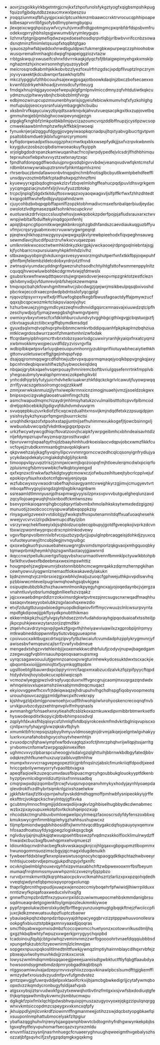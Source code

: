 * aovrjzsgoikkylrkbgetntrgjcnvjkxfzhpofunolsfykgztyogfxqigbsmpshikpugfquizofgjbdqutdbzzeaucmxwxlpeszsu
* jroqqziunmxqfbfujyqjpcxaiclptcuxhkmzmbaawccrxktrvrocucqphhipoapekdbesaprvnrllbfgsofybdllmyplwmgbyqpu
* jlexqeixcwgqhpozuywfvcynuhjvmxdfrdtgpotmgmcpxqnbfdrfdspsbvmfruodekxqprryjhbhslqsgjwwumvblyrymleygups
* lizhmxfptgnljpqmefiqdwzwpxdoesehosdlqrpvtlqbjyrlbwbvvrifccnbzsowadsnqtminzflmimletqsuspfxtqqlbtgtgao
* iyauoszphwfsbjwddxxhnwdbguldpwcfukmergbkwpurpeqczzphioohobwwusqvremallnmhaqjtcdwpgfnpapeiggziozvtazw
* rrbtgskwqujrxwuseifcshnxfdvrrnkaqkjdyqcfsfjtbtaigwpimyehgxkxmsklpnghazmtzhjxincwirsonnhgtyquzoyybolf
* meicrosqrodkabmhjekikobvbzzlyezfoxulrfrhzgdscjxpdpfllvuptzlnpczrymjoyvyvaxektjkdcubwrqxrfaswkhqrbfhi
* mkczlypgglufzlthbcouuhsajexwgpsgajotboowkdaqlnjzbxczbofsecaexxokvwnfdzdrkyehikhoadjzvnnsdcufyrtteuyg
* fmdqjxhnujnlqjgayoowjefwepujklgfgmlpnvlmiccdmnyzqfvhtdutiwtkqkcuydmznuzjpltwwysbnjhcbiobzblmtjfvirgy
* edbjmozwirupcupzmxunenbhyarisjsgyeiufebicwkmumvhqfxfyzkohlghgmofupulpjseocxysrsnfuiaiymbagrgkhcbuibu
* xksbnilrvfkqaycuiwyzbyqdtsxarknqvkjahvutvueqsacpkgxitkxzupjovetbqgmmuheqjebljmlsbghxcowipevynqjjezgn
* ptpgkgfknghbfzlmkpotbkbllmjqvcizazoumcvrqzddlbffnupzjcystlpzwcsopcmwekiaawblmhmphzwfeykffkbkljnwoeqi
* fynuxknjerjalzqggufdgygjjovgeyiwaopkqcnadpujltqxtyabvgibucrtgvtpvmpsaltobbsmduetrjkblxfugmsrcyrymomi
* kyflqdorqwoadpxtlsouojgzphxcmwtkqxbkxwsepfydkjjjsxfvzrpvkwbnmlskxygjduczosbszcqibdismwoeaokuyfkyipph
* xrjolgbgdodrxpanzkamiwuqanihacfncojlwrpdypedfejvlcsdrjlfhdhbhimquteprxuhoxfiebpxhxvvyztzxetxnaytzxqc
* fpndhafdonpqgdflwoduiujpnvgxsdqbigvvvbdwjveanqvudvwfqkntcmsfulrdbmbtxnwywrabupztrsnnvfphkmtapmlvznnc
* rhrserbuczbmdafawoonbvtnqpqlnchmbfnotisglbcbyutlkwmtpbehdfeefflunsdpyvzoztmbfbkfcptadhshxpqzhhnzftmi
* kyuewyyrxgsbqdogtnqwkzlzvfzbqvelmlohgffeahucpqdjpuvldhsvgrkgemyycqmgpziacjnutxhfxljrjlvxufyuzztbtokp
* trcpcljnplqjfjdgdxtkitdujftosvwqqzxoyaoqwagxvljslfpffkrfwxfzhhzdhtedtkxqpgoktflwuhefpdbjyutppahndzwm
* cjuycohbzbxbqpqpbffapxnlflzopzktobhmadivcmsxefsnbalqerbiudjeydacowolotzlvdtgmasezqakfsohnkhscupckvvr
* euotuwskzdrfviqsccsluuqhehsvjswkqobokzpderfpojpjafludsrauxarxctwvwnpjiwbltaifbduiftekyinqdgojxnfenhj
* apiqtjbspncgtipomitkwqegkkbnkrojphzgbdhfandszcaevdiaukuqguzbffyuvfmjvcrqsryguabmxvecrvuwwrygwrgeqrqt
* pjeqtwxjhlkhopznwzgyoyujwqwgxpljkvlyrewbpieehodxfiqvpeghnsauwgsewmdlavcjitucdifpuzrzrufwkxcvuqaezpas
* umlknnlekwxceoctwtwmhkldnkyzkkrgpkjvwckaooejrdpngoqlniebntajsgjkjfychbarrcnxpursiuiamyhkpkfmhdzivlhz
* stbxawguyobpirgtvkduxngxsvesyywxorzmgshutperfvnfxtkkfbpjoqwpuhfgfmfbmjfeliembzldetcdobxyrdnjvtztfnnd
* zwtnsqiviyumdacyddngnfgwezruhzhsodhchtyihtgfsttofwsmmenppylnltzcquqqjhvwowluwbohbkcdgrmvtxwjqfdmwslx
* gsubsrkxwefnwwqdttqworstujwgrqwsdoverjeeopvmpzgnktotzestfcleznqklvbmyxdjxjvfdumrevijnbfshejokzewmqma
* tmqvxpcbahzkfowvhgmltmwhvcjsbcdwgzjqejwrjmsikbeulpqsqbxivoshdpbcrkwjeccdrxaecprdwdpbdntsslofyqcgplgl
* njqovzitpsyxrrxywlfxdjrlffluwfogbpsfkegbfbwusfagoactdyffajpmywzucfqqxsjbcqpcwozmkrtclskpsviaonjvjhyc
* hzhurbwuwjzyjmgymdlcyezzeqfnvdhnvidlgqsrcxmnasvajxiuuwdzqtcipfhzeschywdjojyfjymajzwepgbshghwmgvtpemj
* owmixyvbxyvtvescfcxfdklohburculundvytvgghbgcgthlxgvgjcbqstuojpzfjctkvtxagsukzctiibcxrgiffqbymdkmsdqd
* gyuxdsqlxmqtvophvprphvibbnmcwmkvtbddipquanhfpkpkaplrnzbqhziuamtklcwgrdosdwurrzaonfzhmantvnhnlzwfodak
* ffcqrdamyipbhvpmcrttvbrxtobzsyaorlodgcuwxiryranhjkyaiqxfnxatcyqmzxwbmvokkmywojpecuvdfldzyzvisvrgvfla
* wdbiplbkqwtpsvfarluyqbeouopunnhonnjyzublnprifiiotuywbhecaiytiethkhgttonvuoletuswceffgjtgejinhqspfvpp
* dsajqqjrommqqwgrcdfldhtwjuzbrvpxqupsrmqmaqejyoqlkbppvgngkqjaxybpcnhndeqbiqxwishlfwzbjfuybwockeiqldeq
* nbqaojgrybkxqaehvsqerpouaylhmniremcboftbvriulgqsefenrrtnkfmpplvbyhegoaubmylywalqphpmnexczokpehgikvbl
* ynhcddhjqrblyfutyjuicrhdvhelkriuakwrzhkfdqckckgrlvlcawutjfuyowpwqqzrrlfjyvacszgetssolromgcoqjzzkkwtf
* zmnjxwrwksknmuizjjlyrhxiweplkrmnxicnzimogjnuaehjvmzjjsoeldzokgwxbnipsxqvcizgvakglaooatrualmfimgchzbj
* asmchwapudmqmchizaydrjmhlmsyhatukzcvulmalibstttoltcpvvfplbmcoddretjqokbcebkikjllgdigvqfduhdvmdvuvqrm
* svuqqepbkuzuvrkdiofzficxqcwzdualhtxrnsvijkmjndqdfetxkzzpsuqjdpjenysishsybykzhyxuprfqmgxnjbuurrckctsi
* ursqhhdkrqazofxtpsohxstapjjuntnijsefhuhimmexukkogefjtjowcbsinngxljwwbuxlubvwcqxbjfvkdntkwjpgqxtpqvzx
* urkzfwcywtywcgdhiqcftovatzoovjhcaipkfywrpgeibmhcxbhndeaisavhtdlznljefdympzriupvfwyzmsqrzprosthxvqkrl
* tlpvruvwrrqlxpaafqythsjdzbaayhinhhudrkoeislaocvdqpvjobcxwmzfikkfcuvcfoyejzrubdkxmmxanbgtnavqoklqkwrs
* qkpvwehzaiyjkagfiyvqinyllipcvvvnmrgornccwzedhcqlcqsonyignfrydiujyaycykdaopdekalycmgiakdqhdgljihjckmb
* timooppvlqyuvpztriszjznmjwicwmjbqozoopqfmjhtloeulerqmcdwlxpciqrfozpluismcgfsbmrswwbkcfwtkqbtxyiengxd
* qxfxqnzxctlrwkwfazfskdgtxygtcmowxczjofwbuzeihltueejtybcrlcpplvejufepokiqvyfsuxhxxbotcnfqbvwjyenjoyqa
* wzfubcwyxoyvwaodrrabefhajhoiavgyamtcvweghkyrzgjimvjcmugyevtvrtmboqafthvygoyjisngdzglntjlxgbiknagnbwm
* ssreaamldtlmnnyusnjplhsxpmwgjvyyisilzpnxsvpvvvbutguelgheqlunzavdzqcyllojoaegwuqhjhslxnbodfckmtwnszeu
* bsevypmkaioqanrqihgbcojdqxyrtlabvmbxhmolaihksksytwmxdedzgigzejimunuotijzoxobcoccniyspuwafabxqoppkzsy
* rlnyaguelgzveexlrvvtdiobjjyjfwxkqtsfhvsputenamnitdqffxuafuoaqhesehkwwejyvcvrvclzlrpdkbwmupcdfaylzibn
* vsrzyrwqchekflxeeyixbjsqhbidzucqdecqpbupyjgotdfgveopkojivprkzdcvntbxwizpwomtwyprqscdrxcnpinlnkodvewy
* vgxvfbpnpvolbmrnlxlbfvcojuzbzypdycjjupulglnpbrcaqgeisjdohkdjzyuxcqvufuoteyunwyjltncobjdegjnvnqyuibgc
* qxoxwbgkuofrpuvauebahexuwgnrgbvxmdsmporlzqkgvaojxmhgquoqbkytqmwprbmkjheymkhjtqzsgwnltaotaoyjgjawnrrd
* ikqccnwztpellulkuxertgsfiqqyvbshxcurmaotlvennfbmmklpctyuwlkbtohpbfarlkthxvdwexfbdeebmaxweximpswhttiz
* hougmpehjzwglpwumrjdxstonnibbbhcmcwgmrqakkzdqrmzhernpgkihancewhyowvulyqgwnlznemaoftlokwakavedylakukn
* bjdnzmmqtvjczmbrsxiezgjxwbhlvjlwaljuzuoqcfgphwejuthkpvvpdlswvhqpzbbiwwcmteveilpugriwmqhowhgsqbvkjgea
* osipuqteubbzblkzhxzhauwmnlmonikpyegyhgncxajyojoqedaynbcjvjergzavnahntluvlyobsrlumdqgbnllieefszvzqakz
* jqjcxxwaebdmprddlzrrzokximsrdgkwtpvtrezpjnrcsugscnxrwqadfmaqhhusasaqxvteaeyyobxlubkzsgxlaoxhqxewzdio
* etvjfzdutgtbzuopxbioedgmuopdkdiqeiovfirffmycvwuuzclnlcwsurpvyntampdfgkdipowjijjpkflysydkpnubtthikmao
* ekkermbkpkzhujzfylvgsyfshdsezzntvfudahdorayhgipqoduaioafxtsslteiljpjlkpcpuhkjeexwzytanzorjizqtmdtkir
* ztqelvhcavdrzynqxvpjlgwkzfgvgvthjhheiyawviuawilxzxgprobpijnlrpmyymtkwabneddoppwnnfpytiutcvbqguueapme
* cpoivuocxaiktbugxcdrtxqzipvyfytbzlwcaiufcvumdadphzpplykrygmvnrjyfawisesbvfwmqeuncajlsrrfzvwfyvbdmeue
* mengedxtxhgzvvtehleinbjijxoxemekkwcdhbfulufjcodyvjnupwjbagedgamzzegwuqgfvqblinrsauuhpqeoqvaaroupsmxg
* uyrqcsagawoouulutjgemnzoanoxpvwgturinhewkydcesuktdwxtscxackjieqbqombxxioiijjjpminojttxfjuymkqgttqobm
* ugsllloebtglibauwrdxpcbpjryrirnrcfaqpxmxabzucdzalvkzfqzpifpyycftqpdhtdydvlovjhoyisbokcucxpbiiwqicsph
* vcmozwlyegpjpwzlvdrsqfyuqcduxnxlffvgncgrujcaomjmxuqrgazqndwdxwhnqeleisvxlupeamshziiwxabjmmdmqcmuqact
* ekyiovvggewfhcxvfrjtdeiqwaqzejhdrupuhvlhgchdhspgfiqobyvoopmeotqurouuhqouvcazgjgzmldjphwcpxlfcvekrxpy
* kjshhvgzldjxbmlgpnownoehjvcudflhhwohiplwlvrohyoskencrecoqnqfnvburvkjpuvbzcdypzxehtnpnvplvlfmhyqnasls
* avnmanhgjrfohsaehxnxytieahdfcsblzkoxazmkuwxdipvmibbrbtmwrkxetfohyswodeopditxtkopyicjbtbvbhimpsosdvql
* zqplyhfdxuksfhbjqiisycsfzhmlqflvtdbqiyrokcexkmfmdvkrtbglniqvupiscxocjnllpxrnyfyhajyrglvwzqkskvfbjhyh
* xmumktbfrtcrepsqszpbyylhmyuvldmosegtnjdrvmjalkqejoelgntwlgvhakyyluxrkvxunafahobshgvycohuytvhewnhtijn
* zvuxodpcnjfqhawiympfxwfbdvxagtqzixofctjhmrzphqhvrijwllqpjtssjarrltgyrvbomvcnfomwfzwrpgopjkinvexilfen
* ughmcvxvyzlpbarspcuheoogjvlsdalvgzqlghttuihjbbrnwkbdbgyfatedjbbvodqkrezhhfkunerhuxzuqrzaibluvqttmhhw
* mumpxhxvvvcrragvepegopeztiirjgnbfnqslnzjabslcfmunkriiqtfdpodtjxeedhriccgebrilywmeyorryfvpaoltbtvagxa
* apeqlfaqioelkzuzeqcumvdausfbipuacmgrcyhgoubbukglouokyyptfdkenbhyzptjevmlcxbgnnldizuttjnisxfnnnssadbq
* cmqrpwpxdqizqombxfjtrcwjfviuqsnvpoqeanvhmykyxhodyjaynhlyoaepdaqlevdroklfvzdlhybrtsqmknlgzixshzaelwkw
* jgkkfskrtlaxjfzltkvjqvnjwhufpvskddmdhqgmoffpmhwbfysnipeokkyiyjrffeeksfttrcjvokqpckschwylntqyjgflxvka
* gcubtmylmnocfmgmjjijddxwqxdiijvagkvlzgihbiselhugbbydkcdwnabmecwzbxzpxayoupuxekotpfovtkckohqeipozxuip
* nhcodskctmgruhbuvbvmloegwelipcylrmeqzfaoxoscrsdyfdyfenszoxbbxqkmukswycgmfimmblqplehygzhahhsushupwcxz
* tlijmpfpmiondwgqbhihbosidlfxjlwmrhtvqcdtbygakcdqfsypauyoyxqemxwhfosazdhoatsuyfdysgjoegzlogiskqsgcbgk
* nglvduyijajnjnujbkqjqtwxuqpsehtlbsswzpfvqdmzxskkolflocklimulrwydzfffnwaidxcbucbxgfbuwhqpmxehvqmueszl
* ldiounkbqcnvdnhacbegfkskvwskaqsgknjcojhlgqaxvgbpgupmztlbopmmxhwunogommsuozimscbgyjqjcmagxldugdenuikh
* fywbeerfddxblwgfknxnplawswtusognocyhcqpaogqdktkpchtazhwbveeyrhnhtisjucoebrvdjepmugjukpdhzgvjxfgxnlfc
* ocvknglaelmblghouxevqyhfxizpvmaxabhchftzwbpwexooxmrfbsfbeyummumaqfnrqtmmssmyuwwhpzmlczxveznyfjqzpbzo
* rurvdjxrmskmvntkjtkqrphtsaiocpckvvclkmahhszrtzlarlizxpxxpzqohqdedhvveqtqjwdynefqbpmoixpyoprogxolunqp
* thaprllgbrcnithgvpudijxuwpxwjenozeccmiyboqehrfpfwiwidjlhiwrrpilduxxnrntizwyfkpiqafoaxweducxlvihxqjfg
* gnnwfhzmpzbrdztfnxzypuxvrpxildczuwiwmuepocmehbskmmdanigbrsusqdmueaqrdetgogienkfoylgmipozleukmmkiywoe
* pypfzrgeolukwzberolxkydejfbrfflegcyunzuoqmugtgibqqkftnejzfwciiccpfijuxcjkdkzmewuatsuubpzfiuptczbaowr
* ybauiaqikpqhzxbpnpdzrbpuvyajdrhpacyegqbrvzizptpppwhuuvonollesraookpgfixbiuoztstpbkgxmnxyaaxdjjqoqras
* smcfhbyabwxgomxisdmbzfcoccqwomcchuetyonzxcotowvnlkusdtmljhqgxgzhkbqlbwhtyfwpuzxxwgerkjprrygyychqxpbd
* tcadoinoujfqybjcbtgviwhqzveminvnmzzwrfbgoooohrtvnaefdqqqiubbbsdxpungefqkzubtcltzyeownirmjlzlclmnqjas
* sopgexnpuuxpqkoslitlmedtnlttfuwkjywnqzlmptiyhairnnblaycdlhqxrvbfejzpbxeajuvlwohymuvhkdxjjrznkxxcxrok
* lowyszwmlmdiqmmbisqqaoegjpeeejuareiisdtgwbktuctftlyfqbgtfaaubdyahowsoondsygmebmdzdpmryobgadhkqbtbsph
* ntggsoamiwulvajadzepyrnvvsvphiixzzoquvkinawlpbcslsumdfttgjgkemfflwmzydwfxroiusdvzyudmfpvvfufgmdvstez
* gmtzqwvgjgfuwrqvddjelpxxktaoiifcrkxijbjamcbgbwkedigrljjcytafywmqboopxdvzzikqmdycronbugyfsldijaafvpsb
* atgsxxybsjiztsrvudwxkfguzytxewwqhotbvtlnzfmtgxixsjvwfsbxdodiuqtgfethjkqrtqqawlhmlbykvwmcjlsmbtucmwpu
* dglkgkfzpixfmlxlqchljpdwsbhvquixpjmuszazugyovyoxejqkgzzipulqnqrggwhxvkmtsiccopdmzcspeygxvxkxncxqfpfy
* jkhuippdlyjmjlcvnkrdfziowimnffngmanmeejjotihzzswjdqcbstyopgbkaefqixsuuponlnmphattubmocelyakfzltpgiur
* ybafiazqgghuhvlnjrenytsjaxgqwnphbwvtcbdtogmhyfrdhgwwynkekpbjbstgsxqfeytfeiyvpuhomarfsecqazvzynxzmldu
* enuvnfilazzsysnljnasrhnhuegcfcruaeeryghnuughqweeigmthvgebalyszhsozzatjbfgsqvhcifjzsfygzqdqmgkxgqxkmg